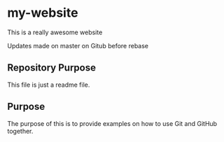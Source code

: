 # my-website

This is a really awesome website

Updates made on master on Gitub before rebase

## Repository Purpose

This file is just a readme file.

## Purpose

The purpose of this is to provide examples
on how to use Git and GitHub together.